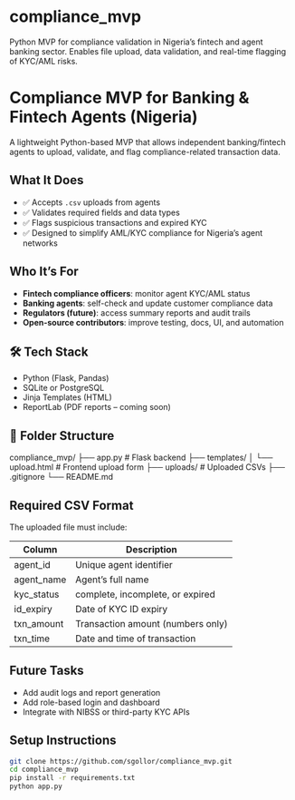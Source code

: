 # compliance_mvp
Python MVP for compliance validation in Nigeria’s fintech and agent banking sector. Enables file upload, data validation, and real-time flagging of KYC/AML risks.

# Compliance MVP for Banking & Fintech Agents (Nigeria)

A lightweight Python-based MVP that allows independent banking/fintech agents to upload, validate, and flag compliance-related transaction data.

## What It Does

- ✅ Accepts `.csv` uploads from agents
- ✅ Validates required fields and data types
- ✅ Flags suspicious transactions and expired KYC
- ✅ Designed to simplify AML/KYC compliance for Nigeria’s agent networks

## Who It’s For

- **Fintech compliance officers**: monitor agent KYC/AML status
- **Banking agents**: self-check and update customer compliance data
- **Regulators (future)**: access summary reports and audit trails
- **Open-source contributors**: improve testing, docs, UI, and automation

## 🛠 Tech Stack

- Python (Flask, Pandas)
- SQLite or PostgreSQL
- Jinja Templates (HTML)
- ReportLab (PDF reports – coming soon)

## 📁 Folder Structure

compliance_mvp/
├── app.py # Flask backend
├── templates/
│ └── upload.html # Frontend upload form
├── uploads/ # Uploaded CSVs
├── .gitignore
└── README.md


## Required CSV Format

The uploaded file must include:

| Column       | Description                       |
|--------------|------------------------------------|
| agent_id     | Unique agent identifier            |
| agent_name   | Agent’s full name                  |
| kyc_status   | complete, incomplete, or expired   |
| id_expiry    | Date of KYC ID expiry              |
| txn_amount   | Transaction amount (numbers only)  |
| txn_time     | Date and time of transaction       |

## Future Tasks

- Add audit logs and report generation
- Add role-based login and dashboard
- Integrate with NIBSS or third-party KYC APIs

## Setup Instructions

```bash
git clone https://github.com/sgollor/compliance_mvp.git
cd compliance_mvp
pip install -r requirements.txt
python app.py
